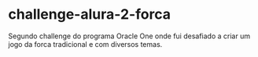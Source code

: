 # challenge-alura-2-forca
Segundo challenge do programa Oracle One onde fui desafiado a criar um jogo da forca tradicional e com diversos temas.

